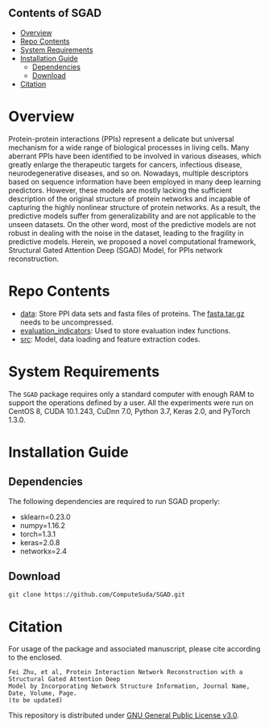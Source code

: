 ## Contents of SGAD

- [Overview](#overview)
- [Repo Contents](#repo-contents)
- [System Requirements](#system-requirements)
- [Installation Guide](#installation-guide)
  - [Dependencies](#dependencies)
  - [Download](#download)
- [Citation](#citation)

# Overview

Protein-protein interactions (PPIs) represent a delicate but universal mechanism for a wide range of biological processes in living cells. Many aberrant PPIs have been  identified to be involved in various diseases, which greatly enlarge the therapeutic targets for cancers, infectious disease, neurodegenerative diseases, and so on. Nowadays, multiple descriptors based on sequence information have been employed in many deep learning predictors. However, these models are mostly lacking the sufficient description of the original structure of protein networks and incapable of capturing the highly nonlinear structure of protein networks. As a result, the predictive models suffer from generalizability and are not applicable to the unseen datasets. On the other word, most of the predictive models are not robust in dealing with the noise in the dataset, leading to the fragility in predictive models. Herein, we proposed a novel computational framework, Structural Gated Attention Deep (SGAD) Model, for PPIs network reconstruction.

# Repo Contents

- [data](data): Store PPI data sets and fasta files of proteins. The [fasta.tar.gz](data/fasta.tar.gz) needs to be uncompressed.
- [evaluation_indicators](evaluation_indicators): Used to store evaluation index functions.
- [src](src): Model, data loading and feature extraction codes.


# System Requirements


The `SGAD` package requires only a standard computer with enough RAM to support the operations defined by a user.  All the experiments were run on CentOS 8, CUDA 10.1.243, CuDnn 7.0, Python 3.7, Keras 2.0, and PyTorch 1.3.0.

# Installation Guide
## Dependencies
The following dependencies are required to run SGAD properly:

- sklearn=0.23.0
- numpy=1.16.2
- torch=1.3.1
- keras=2.0.8
- networkx=2.4

## Download

```
git clone https://github.com/ComputeSuda/SGAD.git
```

# Citation

For usage of the package and associated manuscript, please cite according to the enclosed.
```
Fei Zhu, et al, Protein Interaction Network Reconstruction with a Structural Gated Attention Deep
Model by Incorporating Network Structure Information, Journal Name, Date, Volume, Page. 
(to be updated)
```

This repository is distributed under [GNU General Public License v3.0](LICENSE).
